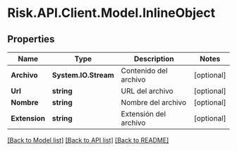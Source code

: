 # Risk.API.Client.Model.InlineObject
## Properties

Name | Type | Description | Notes
------------ | ------------- | ------------- | -------------
**Archivo** | **System.IO.Stream** | Contenido del archivo | [optional] 
**Url** | **string** | URL del archivo | [optional] 
**Nombre** | **string** | Nombre del archivo | [optional] 
**Extension** | **string** | Extensión del archivo | [optional] 

[[Back to Model list]](../README.md#documentation-for-models) [[Back to API list]](../README.md#documentation-for-api-endpoints) [[Back to README]](../README.md)

